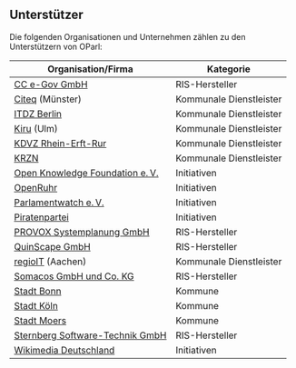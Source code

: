 Unterstützer
------------

Die folgenden Organisationen und Unternehmen zählen zu den Unterstützern von OParl:

Organisation/Firma|Kategorie
-----------------------------------------------------------------|-----------
[CC e-Gov GmbH](http://www.cc-egov.de/)|RIS-Hersteller
[Citeq](http://www.citeq.de/) (Münster)|Kommunale Dienstleister
[ITDZ Berlin](http://www.itdz-berlin.de/)|Kommunale Dienstleister
[Kiru](http://www.rz-kiru.de/) (Ulm)|Kommunale Dienstleister
[KDVZ Rhein-Erft-Rur](http://www.kdvz-frechen.de/)|Kommunale Dienstleister
[KRZN](http://www.krzn.de/)|Kommunale Dienstleister
[Open Knowledge Foundation e. V.](http://okfn.de/)|Initiativen
[OpenRuhr](http://openruhr.de/)|Initiativen
[Parlamentwatch e. V.](http://www.abgeordnetenwatch.de/)|Initiativen
[Piratenpartei](http://www.piratenpartei.de/)|Initiativen
[PROVOX Systemplanung GmbH](http://www.provox.de/)|RIS-Hersteller
[QuinScape GmbH](http://www.quinscape.de/)|RIS-Hersteller
[regioIT](http://www.regioit-aachen.de/) (Aachen)|Kommunale Dienstleister
[Somacos GmbH und Co. KG](http://www.somacos.de/)|RIS-Hersteller
[Stadt Bonn](http://www.bonn.de/)|Kommune
[Stadt Köln](http://www.stadt-koeln.de/)|Kommune
[Stadt Moers](http://www.moers.de/)|Kommune
[Sternberg Software-Technik GmbH](http://www.sitzungsdienst.net/)|RIS-Hersteller
[Wikimedia Deutschland](http://www.wikimedia.de/)|Initiativen
